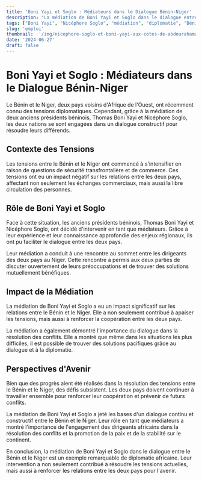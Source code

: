 ```yaml
---
title: 'Boni Yayi et Soglo : Médiateurs dans le Dialogue Bénin-Niger'
description: "La médiation de Boni Yayi et Soglo dans le dialogue entre le Bénin et le Niger est un exemple remarquable de diplomatie africaine."
tags: ["Boni Yayi", "Nicéphore Soglo", "médiation", "diplomatie", "Bénin", "Niger", "Médiateurs", "Dialogue"]
slug: 'emploi'
thumbnail:  '/img/nicephore-soglo-et-boni-yayi-aux-cotes-de-abdourahamane-tiani-696x392.webp'
date: '2024-06-27'
draft: false
---
```


# Boni Yayi et Soglo : Médiateurs dans le Dialogue Bénin-Niger

Le Bénin et le Niger, deux pays voisins d'Afrique de l'Ouest, ont récemment connu des tensions diplomatiques. Cependant, grâce à la médiation de deux anciens présidents béninois, Thomas Boni Yayi et Nicéphore Soglo, les deux nations se sont engagées dans un dialogue constructif pour résoudre leurs différends.

## Contexte des Tensions

Les tensions entre le Bénin et le Niger ont commencé à s'intensifier en raison de questions de sécurité transfrontalière et de commerce. Ces tensions ont eu un impact négatif sur les relations entre les deux pays, affectant non seulement les échanges commerciaux, mais aussi la libre circulation des personnes.

## Rôle de Boni Yayi et Soglo

Face à cette situation, les anciens présidents béninois, Thomas Boni Yayi et Nicéphore Soglo, ont décidé d'intervenir en tant que médiateurs. Grâce à leur expérience et leur connaissance approfondie des enjeux régionaux, ils ont pu faciliter le dialogue entre les deux pays.

Leur médiation a conduit à une rencontre au sommet entre les dirigeants des deux pays au Niger. Cette rencontre a permis aux deux parties de discuter ouvertement de leurs préoccupations et de trouver des solutions mutuellement bénéfiques.

## Impact de la Médiation

La médiation de Boni Yayi et Soglo a eu un impact significatif sur les relations entre le Bénin et le Niger. Elle a non seulement contribué à apaiser les tensions, mais aussi à renforcer la coopération entre les deux pays.

La médiation a également démontré l'importance du dialogue dans la résolution des conflits. Elle a montré que même dans les situations les plus difficiles, il est possible de trouver des solutions pacifiques grâce au dialogue et à la diplomatie.

## Perspectives d'Avenir

Bien que des progrès aient été réalisés dans la résolution des tensions entre le Bénin et le Niger, des défis subsistent. Les deux pays doivent continuer à travailler ensemble pour renforcer leur coopération et prévenir de futurs conflits.

La médiation de Boni Yayi et Soglo a jeté les bases d'un dialogue continu et constructif entre le Bénin et le Niger. Leur rôle en tant que médiateurs a montré l'importance de l'engagement des dirigeants africains dans la résolution des conflits et la promotion de la paix et de la stabilité sur le continent.

En conclusion, la médiation de Boni Yayi et Soglo dans le dialogue entre le Bénin et le Niger est un exemple remarquable de diplomatie africaine. Leur intervention a non seulement contribué à résoudre les tensions actuelles, mais aussi à renforcer les relations entre les deux pays pour l'avenir.